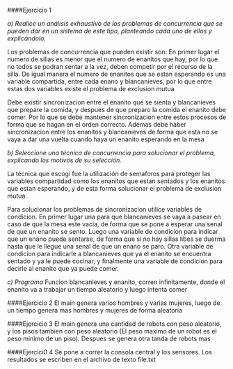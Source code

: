 ####Ejercicio 1

*a) Realice un análisis exhaustivo de los problemas de concurrencia que se pueden dar en un sistema de este tipo, planteando cada uno de ellos y explicándolo.*

Los problemas de concurrencia que pueden existir son:
En primer lugar el numero de sillas es menor que el numero de enanitos que hay, por lo que no todos se podran sentar a la vez, deben competir por el recurso de la silla. De igual manera el numero de enanitos que se estan esperando es una variable compartida, entre cada enano y blancanieves, por lo que entre estas dos variables existe el problema de exclusion mutua

Debe existir sincronizacion entre el enanito que se sienta y blancanieves que prepare la comida, y despues de que preparo la comida el enanito debe comer. Por lo que se debe mantener sincronizacion entre estos procesos de forma que se hagan en el orden correcto. Ademas debe haber sincronizacion entre los enanitos y blancanieves de forma que esta no se vaya a dar una vuelta cuando haya un enanito esperando en la mesa

*b) Seleccione una técnica de concurrencia para solucionar el problema, explicando los motivos de su selección.*

La técnica que escogí fue la utilización de semaforos para proteger las variables compartidad como los enanitos que estan sentados y los enanitos que estan esperando, y de esta forma solucionar el problema de exclusion mutua.

Para solucionar los problemas de sincronizacion utilice variables de condicion. En primer lugar una para que blancanieves se vaya a pasear en caso de que la mesa este vacia, de forma que se pone a esperar una senal de que un enanito se sento. Luego una variable de condicion para indicar que un enano puede sentarse, de forma que si no hay sillas libes se duerma hasta que le llegue una senal de que un enano se paro. Otra variable de condicion para indicarle a blancanieves que ya el enanito se encuentra sentado y ya le puede cocinar, y finalmente una variable de condicion para decirle al enanito que ya puede comer.

*c) Programa*
Funcion blancanieves y enanito, corren infinitamente, donde el enanito va a trabajar un tiempo aleatorio y luego intenta comer

####Ejercicio 2
El main genera varios hombres y varias mujeres, luego de un tiempo genera mas hombres y mujeres de forma aleatoria

####Ejercicio 3
El main genera una cantidad de robots con peso aleatorio, y los pisos tambien con peso aleatorio (El peso maximo de un robot es el peso minimo de un piso). Despues se genera otra tanda de robots mas

####Ejercici0 4
Se pone a correr la consola central y los sensores. Los resultados se escriben en el archivo de texto file.txt
